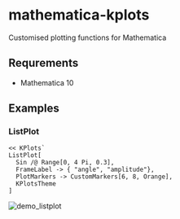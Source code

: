 mathematica-kplots
==================

Customised plotting functions for Mathematica

## Requrements

 - Mathematica 10

## Examples

### ListPlot  

    << KPlots`
    ListPlot[
      Sin /@ Range[0, 4 Pi, 0.3],
      FrameLabel -> { "angle", "amplitude"},
      PlotMarkers -> CustomMarkers[6, 8, Orange],
      KPlotsTheme
    ]

![demo_listplot](https://cloud.githubusercontent.com/assets/4820843/5002404/7344da66-69f8-11e4-8a52-893289802983.png)
